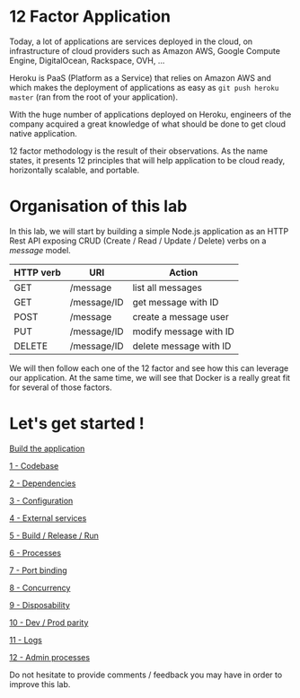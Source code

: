 # 12 Factor Application

Today, a lot of applications are services deployed in the cloud, on infrastructure of cloud providers such as Amazon AWS, Google Compute Engine, DigitalOcean, Rackspace, OVH, ...

Heroku is PaaS (Platform as a Service) that relies on Amazon AWS and which makes the deployment of applications as easy as `git push heroku master` (ran from the root of your application).

With the huge number of applications deployed on Heroku, engineers of the company acquired a great knowledge of what should be done to get cloud native application.

12 factor methodology is the result of their observations. As the name states, it presents 12 principles that will help application to be cloud ready, horizontally scalable, and portable.

# Organisation of this lab

In this lab, we will start by building a simple Node.js application as an HTTP Rest API exposing CRUD (Create / Read / Update / Delete) verbs on a *message* model.

HTTP verb | URI | Action
----------| --- | ------
GET | /message | list all messages
GET | /message/ID | get message with ID
POST | /message | create a message user
PUT | /message/ID | modify message with ID
DELETE | /message/ID | delete message with ID

We will then follow each one of the 12 factor and see how this can leverage our application. At the same time, we will see that Docker is a really great fit for several of those factors.

# Let's get started !

[Build the application](00_application.md)

[1 - Codebase](01_codebase.md)

[2 - Dependencies](02_dependencies.md)

[3 - Configuration](03_configuration.md)

[4 - External services](04_external_services.md)

[5 - Build / Release / Run](05_build_release_run.md)

[6 - Processes](06_processes.md)

[7 - Port binding](07_port_binding.md)

[8 - Concurrency](08_concurrency.md)

[9 - Disposability](09_disposability.md)

[10 - Dev / Prod parity](10_dev_prod_parity.md)

[11 - Logs](11_logs.md)

[12 - Admin processes](12_admin_processes.md)

Do not hesitate to provide comments / feedback you may have in order to improve this lab.
